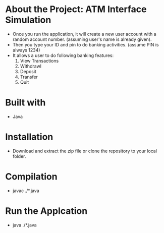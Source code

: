 # About the Project: ATM Interface Simulation
* Once you run the application, it will create a new user account with a random account number. (assuming user's name is already given).
* Then you type your ID and pin to do banking activities. (assume PIN is always 1234)
* It allows a user to do following banking features:
  1. View Transactions
  2. Withdrawl
  3. Deposit
  4. Transfer
  5. Quit

# Built with
* Java

# Installation
* Download and extract the zip file or clone the repository to your local folder.

# Compilation
* javac ./*.java

# Run the Applcation
* java ./*.java

